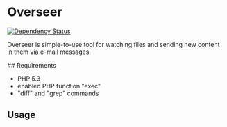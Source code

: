 
# Overseer

[![Dependency Status](https://www.versioneye.com/user/projects/55c2f4d96537620020002945/badge.svg?style=flat)](https://www.versioneye.com/user/projects/55c2f4d96537620020002945)

Overseer is simple-to-use tool for watching files and sending new content in them
via e-mail messages.

## Requirements

- PHP 5.3
- enabled PHP function "exec"
- "diff" and "grep" commands

## Usage

